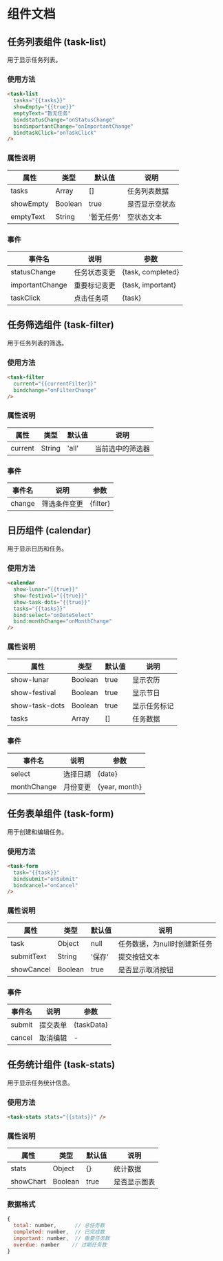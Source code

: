 # 组件文档

## 任务列表组件 (task-list)

用于显示任务列表。

### 使用方法
```html
<task-list 
  tasks="{{tasks}}"
  showEmpty="{{true}}"
  emptyText="暂无任务"
  bindstatusChange="onStatusChange"
  bindimportantChange="onImportantChange"
  bindtaskClick="onTaskClick"
/>
```

### 属性说明
| 属性 | 类型 | 默认值 | 说明 |
|------|------|--------|------|
| tasks | Array | [] | 任务列表数据 |
| showEmpty | Boolean | true | 是否显示空状态 |
| emptyText | String | '暂无任务' | 空状态文本 |

### 事件
| 事件名 | 说明 | 参数 |
|--------|------|------|
| statusChange | 任务状态变更 | {task, completed} |
| importantChange | 重要标记变更 | {task, important} |
| taskClick | 点击任务项 | {task} |

## 任务筛选组件 (task-filter)

用于任务列表的筛选。

### 使用方法
```html
<task-filter 
  current="{{currentFilter}}"
  bindchange="onFilterChange"
/>
```

### 属性说明
| 属性 | 类型 | 默认值 | 说明 |
|------|------|--------|------|
| current | String | 'all' | 当前选中的筛选器 |

### 事件
| 事件名 | 说明 | 参数 |
|--------|------|------|
| change | 筛选条件变更 | {filter} |

## 日历组件 (calendar)

用于显示日历和任务。

### 使用方法
```html
<calendar 
  show-lunar="{{true}}"
  show-festival="{{true}}"
  show-task-dots="{{true}}"
  tasks="{{tasks}}"
  bind:select="onDateSelect"
  bind:monthChange="onMonthChange"
/>
```

### 属性说明
| 属性 | 类型 | 默认值 | 说明 |
|------|------|--------|------|
| show-lunar | Boolean | true | 显示农历 |
| show-festival | Boolean | true | 显示节日 |
| show-task-dots | Boolean | true | 显示任务标记 |
| tasks | Array | [] | 任务数据 |

### 事件
| 事件名 | 说明 | 参数 |
|--------|------|------|
| select | 选择日期 | {date} |
| monthChange | 月份变更 | {year, month} |

## 任务表单组件 (task-form)

用于创建和编辑任务。

### 使用方法
```html
<task-form
  task="{{task}}"
  bindsubmit="onSubmit"
  bindcancel="onCancel"
/>
```

### 属性说明
| 属性 | 类型 | 默认值 | 说明 |
|------|------|--------|------|
| task | Object | null | 任务数据，为null时创建新任务 |
| submitText | String | '保存' | 提交按钮文本 |
| showCancel | Boolean | true | 是否显示取消按钮 |

### 事件
| 事件名 | 说明 | 参数 |
|--------|------|------|
| submit | 提交表单 | {taskData} |
| cancel | 取消编辑 | - |

## 任务统计组件 (task-stats)

用于显示任务统计信息。

### 使用方法
```html
<task-stats stats="{{stats}}" />
```

### 属性说明
| 属性 | 类型 | 默认值 | 说明 |
|------|------|--------|------|
| stats | Object | {} | 统计数据 |
| showChart | Boolean | true | 是否显示图表 |

### 数据格式
```js
{
  total: number,      // 总任务数
  completed: number,  // 已完成数
  important: number,  // 重要任务数
  overdue: number    // 过期任务数
}
``` 